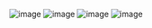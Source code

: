![image](https://github.com/trongnhanbro/fashion-online-shop/assets/118974931/df939205-510f-47b1-9b4e-de7daf843745)
![image](https://github.com/trongnhanbro/fashion-online-shop/assets/118974931/d295e91b-cc35-4d03-bccc-52998ed93697)
![image](https://github.com/trongnhanbro/fashion-online-shop/assets/118974931/88159716-91c1-4964-83b6-bdad57de0092)
![image](https://github.com/trongnhanbro/fashion-online-shop/assets/118974931/8bab1ebf-6c1a-432c-b1b4-c349c5b3c631)

